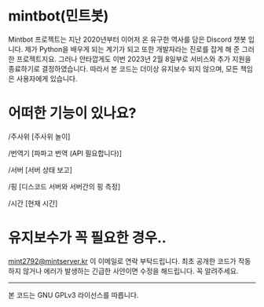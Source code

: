 # mintbot(민트봇)
Mintbot 프로젝트는 지난 2020년부터 이어저 온 유구한 역사를 담은 Discord 챗봇 입니다. 제가 Python을 배우게 되는 계기가 되고 또한 개발자라는 진로를 잡게 해 준 그러한 프로젝트지요.
그러나 안타깝게도 이번 2023년 2월 8일부로 서비스와 추가 지원을 종료하기로 결정하였습니다. 따라서 본 코드는 더이상 유지보수 되지 않으며, 모든 책임은 사용자에게 있습니다.

# 어떠한 기능이 있나요?

/주사위 [주사위 놀이]

/번역기 [파파고 번역 (API 필요합니다)]

/서버 [서버 상태 보고]

/핑 [디스코드 서버와 서버간의 핑 측정]

/시간 [현재 시간]

# 유지보수가 꼭 필요한 경우..
mint2792@mintserver.kr 이 이메일로 연락 부탁드립니다.
최초 공개한 코드가 작동하지 않거나 에러가 발생하는 긴급한 사안이면
수정을 해드립니다. 꼭 알려주세요.

----------------------------------------
본 코드는 GNU GPLv3 라이선스를 따릅니다.

